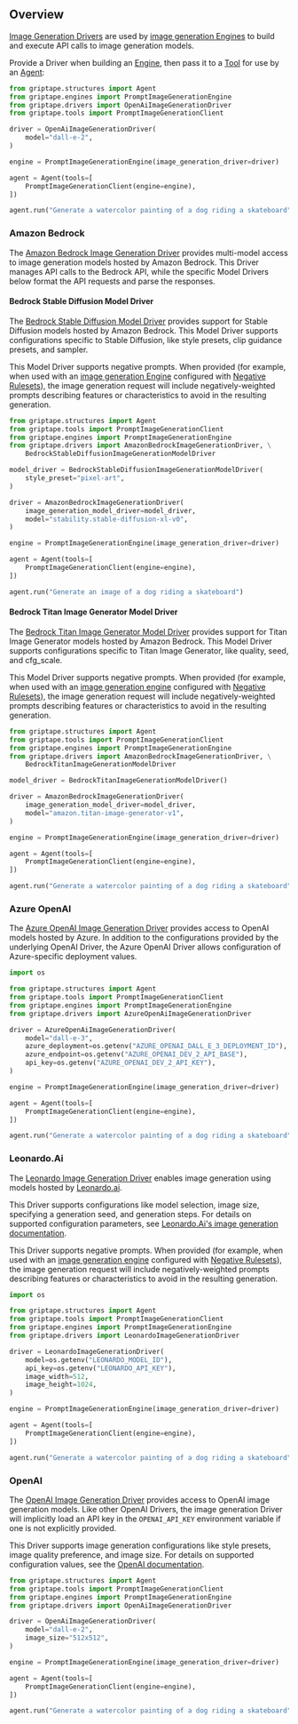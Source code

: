 ## Overview

[Image Generation Drivers](../../reference/griptape/drivers/image_generation/index.md) are used by [image generation Engines](../data/image-generation-engines.md) to build and execute API calls to image generation models.

Provide a Driver when building an [Engine](../data/image-generation-engines.md), then pass it to a [Tool](../tools/index.md) for use by an [Agent](../structures/agents.md):

```python
from griptape.structures import Agent
from griptape.engines import PromptImageGenerationEngine
from griptape.drivers import OpenAiImageGenerationDriver
from griptape.tools import PromptImageGenerationClient

driver = OpenAiImageGenerationDriver(
    model="dall-e-2",
)

engine = PromptImageGenerationEngine(image_generation_driver=driver)

agent = Agent(tools=[
    PromptImageGenerationClient(engine=engine),
])

agent.run("Generate a watercolor painting of a dog riding a skateboard")
```

### Amazon Bedrock

The [Amazon Bedrock Image Generation Driver](../../reference/griptape/drivers/image_generation/amazon_bedrock_image_generation_driver.md) provides multi-model access to image generation models hosted by Amazon Bedrock. This Driver manages API calls to the Bedrock API, while the specific Model Drivers below format the API requests and parse the responses.

#### Bedrock Stable Diffusion Model Driver

The [Bedrock Stable Diffusion Model Driver](../../reference/griptape/drivers/image_generation_model/bedrock_stable_diffusion_image_generation_model_driver.md) provides support for Stable Diffusion models hosted by Amazon Bedrock. This Model Driver supports configurations specific to Stable Diffusion, like style presets, clip guidance presets, and sampler.

This Model Driver supports negative prompts. When provided (for example, when used with an [image generation Engine](../data/image-generation-engines.md) configured with [Negative Rulesets](../data/image-generation-engines.md#image-generation-engine-rulesets)), the image generation request will include negatively-weighted prompts describing features or characteristics to avoid in the resulting generation.

```python
from griptape.structures import Agent
from griptape.tools import PromptImageGenerationClient
from griptape.engines import PromptImageGenerationEngine
from griptape.drivers import AmazonBedrockImageGenerationDriver, \
    BedrockStableDiffusionImageGenerationModelDriver

model_driver = BedrockStableDiffusionImageGenerationModelDriver(
    style_preset="pixel-art",
)

driver = AmazonBedrockImageGenerationDriver(
    image_generation_model_driver=model_driver,
    model="stability.stable-diffusion-xl-v0",
)

engine = PromptImageGenerationEngine(image_generation_driver=driver)

agent = Agent(tools=[
    PromptImageGenerationClient(engine=engine),
])

agent.run("Generate an image of a dog riding a skateboard")
```

#### Bedrock Titan Image Generator Model Driver

The [Bedrock Titan Image Generator Model Driver](../../reference/griptape/drivers/image_generation_model/bedrock_titan_image_generation_model_driver.md) provides support for Titan Image Generator models hosted by Amazon Bedrock. This Model Driver supports configurations specific to Titan Image Generator, like quality, seed, and cfg_scale.

This Model Driver supports negative prompts. When provided (for example, when used with an [image generation engine](../data/image-generation-engines.md) configured with [Negative Rulesets](../data/image-generation-engines.md#image-generation-engine-rulesets)), the image generation request will include negatively-weighted prompts describing features or characteristics to avoid in the resulting generation.

```python
from griptape.structures import Agent
from griptape.tools import PromptImageGenerationClient
from griptape.engines import PromptImageGenerationEngine
from griptape.drivers import AmazonBedrockImageGenerationDriver, \
    BedrockTitanImageGenerationModelDriver

model_driver = BedrockTitanImageGenerationModelDriver()

driver = AmazonBedrockImageGenerationDriver(
    image_generation_model_driver=model_driver,
    model="amazon.titan-image-generator-v1",
)

engine = PromptImageGenerationEngine(image_generation_driver=driver)

agent = Agent(tools=[
    PromptImageGenerationClient(engine=engine),
])

agent.run("Generate a watercolor painting of a dog riding a skateboard")
```

### Azure OpenAI

The [Azure OpenAI Image Generation Driver](../../reference/griptape/drivers/image_generation/azure_openai_image_generation_driver.md) provides access to OpenAI models hosted by Azure. In addition to the configurations provided by the underlying OpenAI Driver, the Azure OpenAI Driver allows configuration of Azure-specific deployment values.

```python
import os

from griptape.structures import Agent
from griptape.tools import PromptImageGenerationClient
from griptape.engines import PromptImageGenerationEngine
from griptape.drivers import AzureOpenAiImageGenerationDriver

driver = AzureOpenAiImageGenerationDriver(
    model="dall-e-3",
    azure_deployment=os.getenv("AZURE_OPENAI_DALL_E_3_DEPLOYMENT_ID"),
    azure_endpoint=os.getenv("AZURE_OPENAI_DEV_2_API_BASE"),
    api_key=os.getenv("AZURE_OPENAI_DEV_2_API_KEY"),
)

engine = PromptImageGenerationEngine(image_generation_driver=driver)

agent = Agent(tools=[
    PromptImageGenerationClient(engine=engine),
])

agent.run("Generate a watercolor painting of a dog riding a skateboard")
```

### Leonardo.Ai

The [Leonardo Image Generation Driver](../../reference/griptape/drivers/image_generation/leonardo_image_generation_driver.md) enables image generation using models hosted by [Leonardo.ai](https://leonardo.ai/).

This Driver supports configurations like model selection, image size, specifying a generation seed, and generation steps. For details on supported configuration parameters, see [Leonardo.Ai's image generation documentation](https://docs.leonardo.ai/reference/creategeneration).

This Driver supports negative prompts. When provided (for example, when used with an [image generation engine](../data/image-generation-engines.md) configured with [Negative Rulesets](../data/image-generation-engines.md#image-generation-engine-rulesets)), the image generation request will include negatively-weighted prompts describing features or characteristics to avoid in the resulting generation.

```python
import os

from griptape.structures import Agent
from griptape.tools import PromptImageGenerationClient
from griptape.engines import PromptImageGenerationEngine
from griptape.drivers import LeonardoImageGenerationDriver

driver = LeonardoImageGenerationDriver(
    model=os.getenv("LEONARDO_MODEL_ID"),
    api_key=os.getenv("LEONARDO_API_KEY"),
    image_width=512,
    image_height=1024,
)

engine = PromptImageGenerationEngine(image_generation_driver=driver)

agent = Agent(tools=[
    PromptImageGenerationClient(engine=engine),
])

agent.run("Generate a watercolor painting of a dog riding a skateboard")
```

### OpenAI

The [OpenAI Image Generation Driver](../../reference/griptape/drivers/image_generation/openai_image_generation_driver.md) provides access to OpenAI image generation models. Like other OpenAI Drivers, the image generation Driver will implicitly load an API key in the `OPENAI_API_KEY` environment variable if one is not explicitly provided.

This Driver supports image generation configurations like style presets, image quality preference, and image size. For details on supported configuration values, see the [OpenAI documentation](https://platform.openai.com/docs/guides/images/introduction).

```python
from griptape.structures import Agent
from griptape.tools import PromptImageGenerationClient
from griptape.engines import PromptImageGenerationEngine
from griptape.drivers import OpenAiImageGenerationDriver

driver = OpenAiImageGenerationDriver(
    model="dall-e-2",
    image_size="512x512",
)

engine = PromptImageGenerationEngine(image_generation_driver=driver)

agent = Agent(tools=[
    PromptImageGenerationClient(engine=engine),
])

agent.run("Generate a watercolor painting of a dog riding a skateboard")
```
